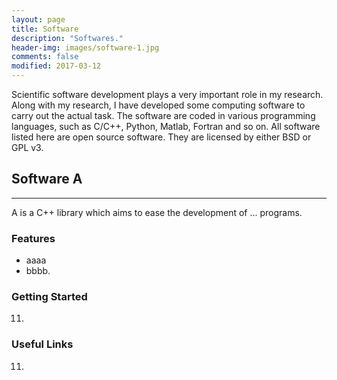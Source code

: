 ```yaml
---
layout: page
title: Software
description: "Softwares."
header-img: images/software-1.jpg
comments: false
modified: 2017-03-12
---
```


Scientific software development plays a very important role in my research. Along with my research, I have developed some computing software to carry out the actual task. The software are coded in various programming languages, such as C/C++, Python, Matlab, Fortran and so on. All software listed here are open source software. They are licensed by either BSD or GPL v3.

## Software A
-----

A is a C++ library which aims to ease the development of ... programs.

### Features


* aaaa
* bbbb.

### Getting Started

11.

### Useful Links

11.
